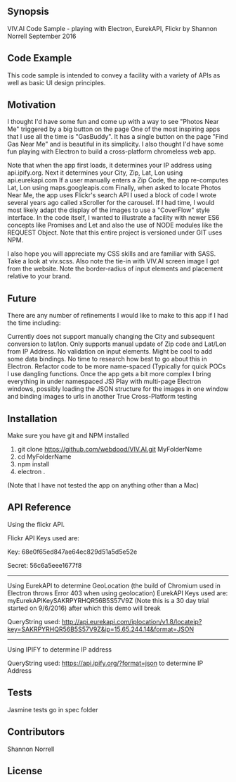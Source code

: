 ## Synopsis

VIV.AI Code Sample - playing with Electron, EurekAPI, Flickr
by Shannon Norrell
September 2016

## Code Example

This code sample is intended to convey a facility with a variety of APIs as well as basic UI design principles.

## Motivation

I thought I'd have some fun and come up with a way to see "Photos Near Me" triggered by a big button on the page
One of the most inspiring apps that I use all the time is "GasBuddy". It has a single button on the page "Find Gas Near Me"
and is beautiful in its simplicity.  I also thought I'd have some fun playing with Electron to build a cross-platform chromeless web app.

Note that when the app first loads, it determines your IP address using api.ipify.org.
Next it determines your City, Zip, Lat, Lon using api.eurekapi.com
If a user manually enters a Zip Code, the app re-computes Lat, Lon using maps.googleapis.com
Finally, when asked to locate Photos Near Me, the app uses Flickr's search API
I used a block of code I wrote several years ago called xScroller for the carousel. If I had time, I would most likely
adapt the display of the images to use a "CoverFlow" style interface.
In the code itself, I wanted to illustrate a facility with newer ES6 concepts like Promises and Let and also the use of NODE modules
like the REQUEST Object.  Note that this entire project is versioned under GIT uses NPM.

I also hope you will appreciate my CSS skills and are familiar with SASS. Take a look at viv.scss.
Also note the tie-in with VIV.AI screen image I got from the website. Note the border-radius of input elements and placement relative to your brand.

## Future
There are any number of refinements I would like to make to this app if I had the time including:

Currently does not support manually changing the City and subsequent conversion to lat/lon. Only supports manual update of Zip code
and Lat/Lon from IP Address.
No validation on input elements.
Might be cool to add some data bindings. No time to research how best to go about this in Electron.
Refactor code to be more name-spaced (Typically for quick POCs I use dangling functions. Once the app gets a bit more complex I bring everything in under namespaced JS)
Play with multi-page Electron windows, possibly loading the JSON structure for the images in one window and binding images to urls in another
True Cross-Platform testing

## Installation

Make sure you have git and NPM installed

1. git clone https://github.com/webdood/VIV.AI.git MyFolderName
2. cd MyFolderName
3. npm install
4. electron .

(Note that I have not tested the app on anything other than a Mac)

## API Reference

Using the flickr API.

Flickr API Keys used are:
	
Key:
68e0f65ed847ae64ec829d51a5d5e52e

Secret:
56c6a5eee1677f8

- - - - - - - - - - - - - -
Using EurekAPI to determine GeoLocation (the build of Chromium used in Electron throws Error 403 when using geolocation)
EurekAPI Keys used are:
myEurekAPIKeySAKRPYRHQR56B5S57V9Z
(Note this is a 30 day trial started on 9/6/2016) after which this demo will break

QueryString used: http://api.eurekapi.com/iplocation/v1.8/locateip?key=SAKRPYRHQR56B5S57V9Z&ip=15.65.244.14&format=JSON
- - - - - - - - - - - - - -
Using IPIFY to determine IP address

QueryString used: https://api.ipify.org/?format=json to determine IP Address

## Tests

Jasmine tests go in spec folder

## Contributors

Shannon Norrell

## License

